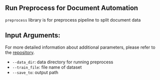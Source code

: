 ## Run Preprocess for Document Automation
`preprocess` library is for preprocess pipeline to split document data

## Input Arguments:
For more detailed information about additional parameters, please refer to the [repository](https://github.com/intel/document-automation/tree/blueprint).
* `--data_dir`: data directory for running preprocess
* `--train_file`: file name of dataset
* `--save_to`: output path
